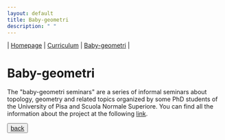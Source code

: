 ```yaml
---
layout: default
title: Baby-geometri
description: " "
---
```

| [Homepage](./index.html) | [Curriculum](./curriculum.html)    | [Baby-geometri](./babygeometri.html) | 

# Baby-geometri
The "baby-geometri seminars" are a series of informal seminars about topology, geometry and related topics organized by some PhD students of the University of Pisa and Scuola Normale Superiore. You can find all the information about the project at the following <a href="https://people.dm.unipi.it/babygeometri/english/_site/index.html" target="_blank"> link</a>.


<button style='font-size:15px'>[back](./) </button>

